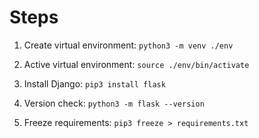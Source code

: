 # Steps

1. Create virtual environment: `python3 -m venv ./env`

2. Active virtual environment: `source ./env/bin/activate`

3. Install Django: `pip3 install flask`

4. Version check: `python3 -m flask --version`

5. Freeze requirements: `pip3 freeze > requirements.txt`
